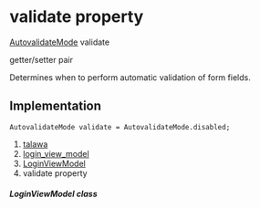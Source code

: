 
<div>

# validate property

</div>


[AutovalidateMode](https://api.flutter.dev/flutter/widgets/AutovalidateMode.html)
validate


getter/setter pair




Determines when to perform automatic validation of form fields.



## Implementation

``` language-dart
AutovalidateMode validate = AutovalidateMode.disabled;
```







1.  [talawa](../../index.html)
2.  [login_view_model](../../view_model_pre_auth_view_models_login_view_model/)
3.  [LoginViewModel](../../view_model_pre_auth_view_models_login_view_model/LoginViewModel-class.html)
4.  validate property

##### LoginViewModel class








